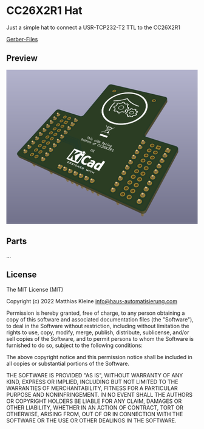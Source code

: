 # CC26X2R1 Hat

Just a simple hat to connect a USR-TCP232-T2 TTL to the CC26X2R1

[Gerber-Files](https://github.com/klein0r/pcb-cc26x2r1-hat/releases)

## Preview

![PCB Preview](https://raw.githubusercontent.com/klein0r/pcb-cc26x2r1-hat/master/preview.png)

## Parts

...

## License

The MIT License (MIT)

Copyright (c) 2022 Matthias Kleine <info@haus-automatisierung.com>

Permission is hereby granted, free of charge, to any person obtaining a copy
of this software and associated documentation files (the "Software"), to deal
in the Software without restriction, including without limitation the rights
to use, copy, modify, merge, publish, distribute, sublicense, and/or sell
copies of the Software, and to permit persons to whom the Software is
furnished to do so, subject to the following conditions:

The above copyright notice and this permission notice shall be included in
all copies or substantial portions of the Software.

THE SOFTWARE IS PROVIDED "AS IS", WITHOUT WARRANTY OF ANY KIND, EXPRESS OR
IMPLIED, INCLUDING BUT NOT LIMITED TO THE WARRANTIES OF MERCHANTABILITY,
FITNESS FOR A PARTICULAR PURPOSE AND NONINFRINGEMENT. IN NO EVENT SHALL THE
AUTHORS OR COPYRIGHT HOLDERS BE LIABLE FOR ANY CLAIM, DAMAGES OR OTHER
LIABILITY, WHETHER IN AN ACTION OF CONTRACT, TORT OR OTHERWISE, ARISING FROM,
OUT OF OR IN CONNECTION WITH THE SOFTWARE OR THE USE OR OTHER DEALINGS IN
THE SOFTWARE.
